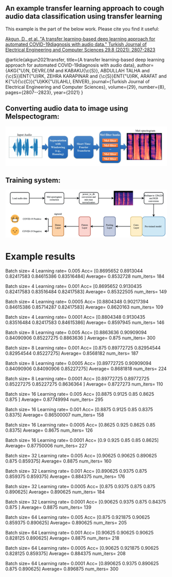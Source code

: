 ## An example transfer learning approach to cough audio data classification using transfer learning

This example is the part of the below work. Please cite you find it useful:

[Akgun, D., et al. "A transfer learning-based deep learning approach for automated COVID-19diagnosis with audio data." Turkish Journal of Electrical Engineering and Computer Sciences 29.8 (2021): 2807-2823](https://journals.tubitak.gov.tr/elektrik/vol29/iss8/15/)

@article{akgun2021transfer,
  title={A transfer learning-based deep learning approach for automated COVID-19diagnosis with audio data},
  author={AKG{\"U}N, DEVR{\.I}M and KABAKU{\c{S}}, ABDULLAH TALHA and {\c{S}}ENT{\"U}RK, ZEHRA KARAPINAR and {\c{S}}ENT{\"U}RK, ARAFAT and K{\"U}{\c{C}}{\"U}KK{\"U}LAHLI, ENVER},
  journal={Turkish Journal of Electrical Engineering and Computer Sciences},
  volume={29},
  number={8},
  pages={2807--2823},
  year={2021}
}

## Converting audio data to image using Melspectogram:

![alt text](images/audio_to_image.jpg)


## Training system:

![alt text](images/system.jpg)



# Example results
Batch size= 4   Learning rate= 0.005  Acc= [0.8695652  0.8913044  0.82417583 0.84615386 0.83516484] Average= 0.8532728  num_iters= 184

Batch size= 4   Learning rate= 0.001  Acc= [0.8695652  0.9130435  0.82417583 0.83516484 0.82417583] Average= 0.85322505  num_iters= 149

Batch size= 4   Learning rate= 0.0005  Acc= [0.8804348  0.90217394 0.84615386 0.85714287 0.82417583] Average= 0.8620163  num_iters= 109

Batch size= 4   Learning rate= 0.0001  Acc= [0.8804348  0.9130435  0.83516484 0.82417583 0.84615386] Average= 0.8597945  num_iters= 146

Batch size= 8   Learning rate= 0.005  Acc= [0.8863636  0.90909094 0.84090906 0.85227275 0.8863636 ] Average= 0.875  num_iters= 300

Batch size= 8   Learning rate= 0.001  Acc= [0.875      0.89772725 0.82954544 0.82954544 0.85227275] Average= 0.8568182  num_iters= 187

Batch size= 8   Learning rate= 0.0005  Acc= [0.89772725 0.90909094 0.84090906 0.84090906 0.85227275] Average= 0.8681818  num_iters= 224

Batch size= 8   Learning rate= 0.0001  Acc= [0.89772725 0.89772725 0.85227275 0.85227275 0.8636364 ] Average= 0.8727273  num_iters= 110

Batch size= 16   Learning rate= 0.005  Acc= [0.8875 0.9125 0.85   0.8625 0.875 ] Average= 0.87749994  num_iters= 295

Batch size= 16   Learning rate= 0.001  Acc= [0.8875 0.9125 0.85   0.8375 0.8375] Average= 0.86500007  num_iters= 158

Batch size= 16   Learning rate= 0.0005  Acc= [0.8625 0.925  0.8625 0.85   0.8375] Average= 0.8675  num_iters= 126

Batch size= 16   Learning rate= 0.0001  Acc= [0.9    0.925  0.85   0.85   0.8625] Average= 0.87750006  num_iters= 227

Batch size= 32   Learning rate= 0.005  Acc= [0.90625  0.90625  0.890625 0.875    0.859375] Average= 0.8875  num_iters= 160

Batch size= 32   Learning rate= 0.001  Acc= [0.890625 0.9375   0.875    0.859375 0.859375] Average= 0.884375  num_iters= 176

Batch size= 32   Learning rate= 0.0005  Acc= [0.875    0.9375   0.875    0.875    0.890625] Average= 0.890625  num_iters= 184

Batch size= 32   Learning rate= 0.0001  Acc= [0.90625 0.9375  0.875   0.84375 0.875  ] Average= 0.8875  num_iters= 139

Batch size= 64   Learning rate= 0.005  Acc= [0.875    0.921875 0.90625  0.859375 0.890625] Average= 0.890625  num_iters= 205

Batch size= 64   Learning rate= 0.001  Acc= [0.90625  0.90625  0.90625  0.828125 0.890625] Average= 0.8875  num_iters= 218

Batch size= 64   Learning rate= 0.0005  Acc= [0.90625  0.921875 0.90625  0.828125 0.859375] Average= 0.884375  num_iters= 208

Batch size= 64   Learning rate= 0.0001  Acc= [0.890625 0.9375   0.890625 0.875    0.890625] Average= 0.896875  num_iters= 300

